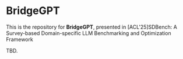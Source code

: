 # BridgeGPT
This is the repository for **BridgeGPT**, presented in [ACL'25]SDBench: A Survey-based Domain-specific LLM Benchmarking and Optimization Framework

TBD.

